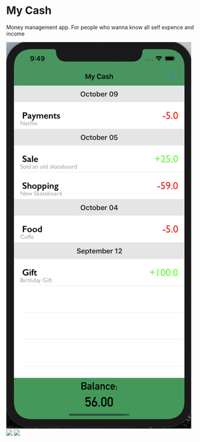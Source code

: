 # My Cash
Money management app. For people who wanna know all self expence and income

![](./images/1.png) 
![](https://github.com/romarakhlin/My-Cash/blob/master/images/2.png) 
![](https://github.com/romarakhlin/My-Cash/blob/master/images/3.png) 
